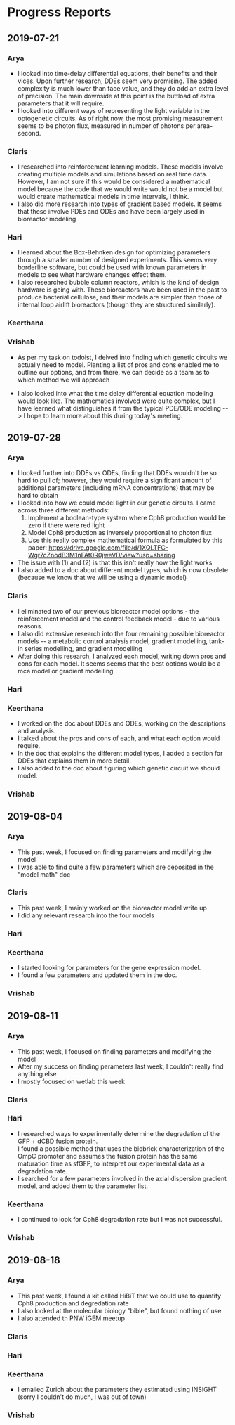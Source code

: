 # Progress Reports

## 2019-07-21

### Arya  

- I looked into time-delay differential equations, their benefits and their vices. Upon further research, DDEs seem very promising. The added complexity is much lower than face value, and they do add an extra level of precision. The main downside at this point is the buttload of extra parameters that it will require.
- I looked into different ways of representing the light variable in the optogenetic circuits. As of right now, the most promising measurement seems to be photon flux, measured in number of photons per area-second.

### Claris  

* I researched into reinforcement learning models. These models involve creating multiple models and simulations based on real time data. However, I am not sure if this would be considered a  mathematical model because the    code that we would write would not be a model but would create mathematical models in time intervals, I think.
* I also did more research into types of gradient based models. It seems that these involve PDEs and ODEs and have been largely used in bioreactor modeling

### Hari  

* I learned about the Box-Behnken design for optimizing parameters through a smaller number of designed experiments. This seems very borderline software, but could be used with known parameters in models to see what hardware changes effect them.  
* I also researched bubble column reactors, which is the kind of design hardware is going with. These bioreactors have been used in the past to produce bacterial cellulose, and their models are simpler than those of internal loop airlift bioreactors (though they are structured similarly).

### Keerthana  


### Vrishab

* As per my task on todoist, I delved into finding which genetic circuits we actually need to model. Planting a list of pros and cons enabled me to outline our options, and from there, we can decide as a team as to which method we will approach

* I also looked into what the time delay differential equation modeling would look like. The mathematics involved were quite complex, but I have learned what distinguishes it from the typical PDE/ODE modeling --> I hope to learn more about this during today's meeting.

## 2019-07-28

### Arya

- I looked further into DDEs vs ODEs, finding that DDEs wouldn't be so hard to pull of; however, they would require a significant amount of additional parameters (including mRNA concentrations) that may be  hard to obtain
- I looked into how we could model light in our genetic circuits. I came across three different methods:
  1. Implement a boolean-type system where Cph8 production would be zero if there were red light
  2. Model Cph8 production as inversely proportional to photon flux
  3. Use this really complex mathematical formula as formulated by this paper: <https://drive.google.com/file/d/1XQLTFC-Wgr7cZnodB3M1nFAt0R0jweVD/view?usp=sharing>
- The issue with (1) and (2) is that this isn't really how the light works
- I also added to a doc about different model types, which is now obsolete (because we know that we will be using a dynamic model)

### Claris

* I eliminated two of our previous bioreactor model options - the reinforcement model and the control feedback model - due to various reasons.
* I also did extensive research into the four remaining possible bioreactor models -- a metabolic control analysis model, gradient modelling, tank-in series modelling, and gradient modelling
* After doing this research, I analyzed each model, writing down pros and cons for each model. It seems seems that the best options would be a mca model or gradient modelling.

### Hari

### Keerthana

- I worked on the doc about DDEs and ODEs, working on the descriptions and analysis.
- I talked about the pros and cons of each, and what each option would require.
- In the doc that explains the different model types, I added a section for DDEs that explains them in more detail.
- I also added to the doc about figuring which genetic circuit we should model.

### Vrishab

## 2019-08-04

### Arya

- This past week, I focused on finding parameters and modifying the model
- I was able to find quite a few parameters which are deposited in the "model math" doc

### Claris

* This past week, I mainly worked on the bioreactor model write up
* I did any relevant research into the four models

### Hari

### Keerthana

- I started looking for parameters for the gene expression model.
- I found a few parameters and updated them in the doc.

### Vrishab

## 2019-08-11

### Arya

- This past week, I focused on finding parameters and modifying the model
- After my success on finding parameters last week, I couldn't really find anything else
- I mostly focused on wetlab this week 

### Claris

### Hari

* I researched ways to experimentally determine the degradation of the GFP + dCBD fusion protein.  
I found a possible method that uses the biobrick characterization of the OmpC promoter and assumes the fusion protein has the same maturation time as sfGFP, to interpret our experimental data as a degradation rate.  
* I searched for a few parameters involved in the axial dispersion gradient model, and added them to the parameter list.

### Keerthana

* I continued to look for Cph8 degradation rate but I was not successful. 

### Vrishab

## 2019-08-18

### Arya

- This past week, I found a kit called HiBiT that we could use to quantify Cph8 production and degredation rate
- I also looked at the molecular biology "bible", but found nothing of use
- I also attended th PNW iGEM meetup

### Claris

### Hari

### Keerthana

- I emailed Zurich about the parameters they estimated using INSIGHT (sorry I couldn't do much, I was out of town)

### Vrishab
